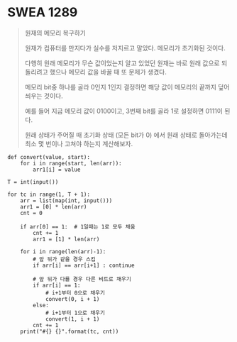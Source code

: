 # SWEA 1289

> 원재의 메모리 복구하기
>
> 원재가 컴퓨터를 만지다가 실수를 저지르고 말았다. 메모리가 초기화된 것이다.
>
> 다행히 원래 메모리가 무슨 값이었는지 알고 있었던 원재는 바로 원래 값으로 되돌리려고 했으나 메모리 값을 바꿀 때 또 문제가 생겼다.
>
> 메모리 bit중 하나를 골라 0인지 1인지 결정하면 해당 값이 메모리의 끝까지 덮어씌우는 것이다.
>
> 예를 들어 지금 메모리 값이 0100이고, 3번째 bit를 골라 1로 설정하면 0111이 된다.
>
> 원래 상태가 주어질 때 초기화 상태 (모든 bit가 0) 에서 원래 상태로 돌아가는데 최소 몇 번이나 고쳐야 하는지 계산해보자.

```
def convert(value, start):
    for i in range(start, len(arr)):
        arr1[i] = value

T = int(input())

for tc in range(1, T + 1):
    arr = list(map(int, input()))
    arr1 = [0] * len(arr)
    cnt = 0

    if arr[0] == 1:  # 1일때는 1로 모두 채움
        cnt += 1
        arr1 = [1] * len(arr)

    for i in range(len(arr)-1):
        # 앞 뒤가 같을 경우 스킵
        if arr[i] == arr[i+1] : continue

        # 앞 뒤가 다를 경우 다른 비트로 채우기
        if arr[i] == 1:
            # i+1부터 0으로 채우기
            convert(0, i + 1)
        else:
            # i+1부터 1으로 채우기
            convert(1, i + 1)
        cnt += 1
    print("#{} {}".format(tc, cnt))
```